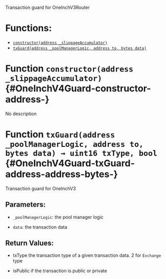 Transaction guard for OneInchV3Router

# Functions:
- [`constructor(address _slippageAccumulator)`](#OneInchV4Guard-constructor-address-)
- [`txGuard(address _poolManagerLogic, address to, bytes data)`](#OneInchV4Guard-txGuard-address-address-bytes-)



# Function `constructor(address _slippageAccumulator)` {#OneInchV4Guard-constructor-address-}
No description




# Function `txGuard(address _poolManagerLogic, address to, bytes data) → uint16 txType, bool` {#OneInchV4Guard-txGuard-address-address-bytes-}
Transaction guard for OneInchV3


## Parameters:
- `_poolManagerLogic`: the pool manager logic

- `data`: the transaction data


## Return Values:
- txType the transaction type of a given transaction data. 2 for `Exchange` type

- isPublic if the transaction is public or private




